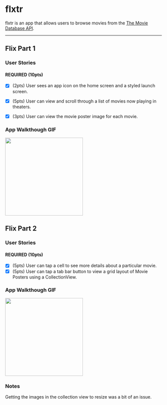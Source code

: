 # flxtr

flxtr is an app that allows users to browse movies from the [The Movie Database API](http://docs.themoviedb.apiary.io/#).

---
## Flix Part 1

### User Stories

#### REQUIRED (10pts)
- [X] (2pts) User sees an app icon on the home screen and a styled launch screen.
- [X] (5pts) User can view and scroll through a list of movies now playing in theaters.
- [X] (3pts) User can view the movie poster image for each movie.


### App Walkthough GIF
<img src="http://recordit.co/jvjWRvuKMZ.gif" width=250><br>

## Flix Part 2

### User Stories

#### REQUIRED (10pts)
- [X] (5pts) User can tap a cell to see more details about a particular movie.
- [X] (5pts) User can tap a tab bar button to view a grid layout of Movie Posters using a CollectionView.

### App Walkthough GIF

<img src="http://g.recordit.co/LwEB25sL8g.gif" width=250><br>

### Notes
Getting the images in the collection view to resize was a bit of an issue.
